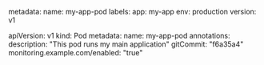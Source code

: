 metadata:
  name: my-app-pod
  labels:
    app: my-app
    env: production
    version: v1

apiVersion: v1
kind: Pod
metadata:
  name: my-app-pod
  annotations:
    description: "This pod runs my main application"
    gitCommit: "f6a35a4"
    monitoring.example.com/enabled: "true"

